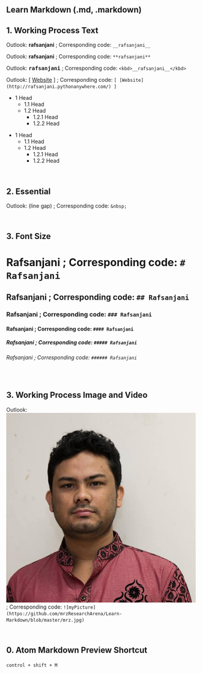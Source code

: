 ## Learn Markdown (.md, .markdown)

## 1. Working Process Text

Outlook: __rafsanjani__ ; Corresponding code: `__rafsanjani__`

Outlook: **rafsanjani** ; Corresponding code: `**rafsanjani**`

Outlook: <kbd>__rafsanjani__</kbd> ; Corresponding code: `<kbd>__rafsanjani__</kbd>`

Outlook: [ [Website](http://rafsanjani.pythonanywhere.com/) ] ; Corresponding code: `[ [Website](http://rafsanjani.pythonanywhere.com/) ]`


* 1 Head
  * 1.1 Head
  * 1.2 Head
    * 1.2.1 Head
    * 1.2.2 Head

- 1 Head
  - 1.1 Head
  - 1.2 Head
    - 1.2.1 Head
    - 1.2.2 Head



&nbsp;&nbsp;

## 2. Essential
Outlook: (line gap) ; Corresponding code: `&nbsp;`
 
&nbsp;&nbsp;

## 3. Font Size

# Rafsanjani ; Corresponding code: `# Rafsanjani`
## Rafsanjani ; Corresponding code: `## Rafsanjani`
### Rafsanjani ; Corresponding code: `### Rafsanjani`
#### Rafsanjani ; Corresponding code: `#### Rafsanjani`
##### Rafsanjani ; Corresponding code: `##### Rafsanjani`
###### Rafsanjani ; Corresponding code: `###### Rafsanjani`

&nbsp;&nbsp;


## 3. Working Process Image and Video

Outlook: ![myPicture](https://github.com/mrzResearchArena/Learn-Markdown/blob/master/mrz.jpg) ; Corresponding code: `![myPicture](https://github.com/mrzResearchArena/Learn-Markdown/blob/master/mrz.jpg)`

&nbsp;&nbsp;

## 0. Atom Markdown Preview Shortcut
`control + shift + M`

